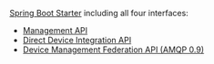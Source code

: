 [Spring Boot Starter](http://docs.spring.io/spring-boot/docs/current/reference/htmlsingle/#using-boot-starter) including all four interfaces:

* [Management API](https://www.eclipse.org/hawkbit/documentation/interfaces/management-api.html)
* [Direct Device Integration API](https://www.eclipse.org/hawkbit/documentation/interfaces/ddi-api.html)
* [Device Management Federation API (AMQP 0.9)](https://www.eclipse.org/hawkbit/documentation/interfaces/dmf-api.html)